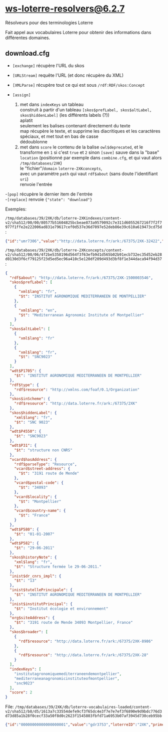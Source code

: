 # ws-loterre-resolvers@6.2.7

Résolveurs pour des terminologies Loterre

Fait appel aux vocabulaires Loterre pour obtenir des informations dans différentes domaines.

## download.cfg

- `[exchange]` récupère l'URL du skos  
- `[URLStream]` requête l'URL (et donc récupère du XML)  
- `[XMLParse]` récupère tout ce qui est sous `/rdf:RDF/skos:Concept`  
- `[assign]`  

    1. met dans `indexKeys` un tableau  
       construit à partir d'un tableau `[skos$prefLabel, skos$altLabel, skos$hiddenLabel]` (les différents labels (?))  
       aplatit  
       seulement les balises contenant directement du texte  
       map récupère le texte, et supprime les diacritiques et les caractères spéciaux, et met tout en bas de casse  
       dédoublonne  
    2. met dans `score` le contenu de la balise `owl$deprecated`, et le transforme en `1` si c'est `true` et `2` sinon
`[save]` sauve dans la "base" `location` (positionné par exemple dans `combine.cfg`, et qui vaut alors `/tmp/databases/2XK`)  
    le "fichier"/`domain` `loterre-2XKconcepts`,  
    avec un paramètre `path` qui vaut `rdf$about` (sans doute l'identifiant `uri`)  
    renvoie l'entrée

-`[pop]` récupère le dernier item de l'entrée  
-`[replace]` renvoie `{"state": "download"}`  

Exemples:

`/tmp/databases/39/2XK/db/loterre-2XKindexes/content-v2/sha512/00/00/80577b51604825bcbeae873a9579092c7e311d6055267216f7f2f7977f1ffe2e222006ad831e79617cef0d537e36d7097e52deb86e39c610a619473cd75d`:

```json
{"id":"umr7306","value":"http://data.loterre.fr/ark:/67375/2XK-32422","score":2}
```

`/tmp/databases/39/2XK/db/loterre-2XKconcepts/content-v2/sha512/00/06/4f2be5358196d564f3f63efb9d1d565b02b91ecb732ec35d52eb28d0130d3f6cf79125f23d5ed5ec96a410c5e120df209d493d3bf8f1e344daca94f94d37`:

```json
{
  "rdf$about": "http://data.loterre.fr/ark:/67375/2XK-1500003546",
  "skos$prefLabel": [
    {
      "xml$lang": "fr",
      "$t": "INSTITUT AGRONOMIQUE MEDITERRANEEN DE MONTPELLIER"
    },
    {
      "xml$lang": "en",
      "$t": "Mediterranean Agronomic Institute of Montpellier"
    }
  ],
  "skos$altLabel": [
    {
      "xml$lang": "fr"
    },
    {
      "xml$lang": "fr",
      "$t": "SNC9023"
    }
  ],
  "wdt$P1705": {
    "$t": "INSTITUT AGRONOMIQUE MEDITERRANEEN DE MONTPELLIER"
  },
  "rdf$type": {
    "rdf$resource": "http://xmlns.com/foaf/0.1/Organization"
  },
  "skos$inScheme": {
    "rdf$resource": "http://data.loterre.fr/ark:/67375/2XK"
  },
  "skos$hiddenLabel": {
    "xml$lang": "fr",
    "$t": "SNC 9023"
  },
  "wdt$P4550": {
    "$t": "SNC9023"
  },
  "wdt$P31": {
    "$t": "structure non CNRS"
  },
  "vcard$hasAddress": {
    "rdf$parseType": "Resource",
    "vcard$street-address": {
      "$t": "3191 route de Mende"
    },
    "vcard$postal-code": {
      "$t": "34093"
    },
    "vcard$locality": {
      "$t": "Montpellier"
    },
    "vcard$country-name": {
      "$t": "France"
    }
  },
  "wdt$P580": {
    "$t": "01-01-2007"
  },
  "wdt$P582": {
    "$t": "29-06-2011"
  },
  "skos$historyNote": {
    "xml$lang": "fr",
    "$t": "Structure fermée le 29-06-2011."
  },
  "inist$dr_cnrs_impl": {
    "$t": "13"
  },
  "inist$tutellePrincipale": {
    "$t": "INSTITUT AGRONOMIQUE MEDITERRANEEN DE MONTPELLIER"
  },
  "inist$institutPrincipal": {
    "$t": "Institut écologie et environnement"
  },
  "org$siteAddress": {
    "$t": "3191 route de Mende 34093 Montpellier, France"
  },
  "skos$broader": [
    {
      "rdf$resource": "http://data.loterre.fr/ark:/67375/2XK-8986"
    },
    {
      "rdf$resource": "http://data.loterre.fr/ark:/67375/2XK-28"
    }
  ],
  "indexKeys": [
    "institutagronomiquemediterraneendemontpellier",
    "mediterraneanagronomicinstituteofmontpellier",
    "snc9023"
  ],
  "score": 2
}
```

File: `/tmp/databases/39/2XK/db/loterre-vocabulaires-loaded/content-v2/sha512/b8/d5/1613a7c33554defe9cf3f65dc4e3f7e7e7ef3f6890e9d9bdc776d3d73d85a1b28f0cecf33a50f8d0c2623f1545803fbfd71a6953b07af3945d730ceb95bb`

```json
{"id":"00000000000000000001","value":"gdr3753","loterreID":"2XK","primer":"http://mapping-tables.daf.intra.inist.fr/loterre-structures-recherche.xml"}
```
